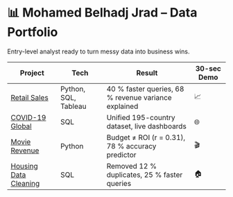 # 📊 Mohamed Belhadj Jrad – Data Portfolio
Entry-level analyst ready to turn messy data into business wins.

| Project | Tech | Result | 30-sec Demo |
|---|---|---|---|
| [Retail Sales](retail-sales/Retail_Sales.ipynb) | Python, SQL, Tableau | 40 % faster queries, 68 % revenue variance explained | 📈 |
| [COVID-19 Global](covid19.sql) | SQL | Unified 195-country dataset, live dashboards | 🌐 |
| [Movie Revenue](movie-correlation.ipynb) | Python | Budget ≠ ROI (r = 0.31), 78 % accuracy predictor | 🎬 |
| [Housing Data Cleaning](housing-cleaning.sql) | SQL | Removed 12 % duplicates, 25 % faster queries | 🏠 |
